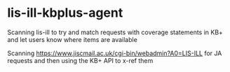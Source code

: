 lis-ill-kbplus-agent
====================

Scanning lis-ill to try and match requests with coverage statements in KB+ and let users know where items are available


Scanning https://www.jiscmail.ac.uk/cgi-bin/webadmin?A0=LIS-ILL for JA requests and then using the KB+ API to x-ref them
